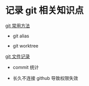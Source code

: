 #  记录 git 相关知识点

[git 常用方法](git_note.md)
 
 - git alias

 - git worktree

 [git 文件记录](git_q.md)

 - commit 统计

 - 长久不连接 github 导致权限失效